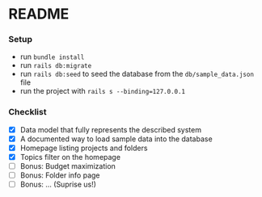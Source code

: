 # README

### Setup

- run `bundle install`
- run `rails db:migrate`
- run `rails db:seed` to seed the database from the `db/sample_data.json` file
- run the project with `rails s --binding=127.0.0.1`

### Checklist

- [x] Data model that fully represents the described system
- [x] A documented way to load sample data into the database
- [x] Homepage listing projects and folders
- [x] Topics filter on the homepage
- [ ] Bonus: Budget maximization
- [ ] Bonus: Folder info page
- [ ] Bonus: ... (Suprise us!)
